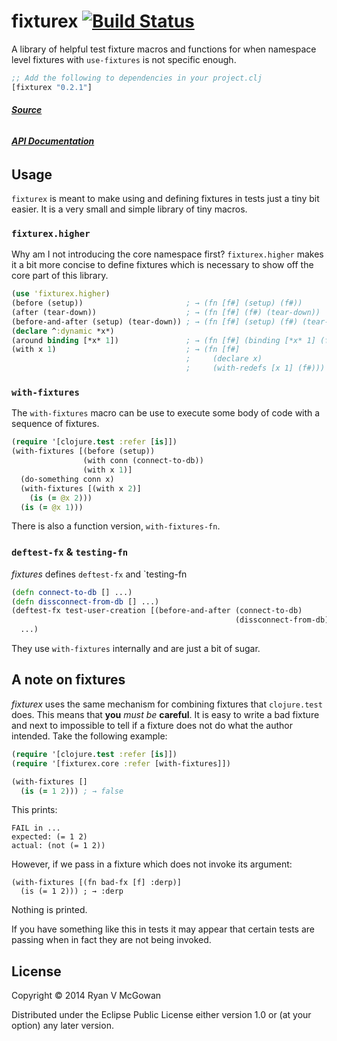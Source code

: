 # fixturex [![Build Status](https://travis-ci.org/RyanMcG/fixturex.svg?branch=master)](https://travis-ci.org/RyanMcG/fixturex)

A library of helpful test fixture macros and functions for when namespace level
fixtures with `use-fixtures` is not specific enough.

```clojure
;; Add the following to dependencies in your project.clj
[fixturex "0.2.1"]
```

###### [**Source**](https://github.com/RyanMcG/fixturex)
###### [**API Documentation**][api]

## Usage

`fixturex` is meant to make using and defining fixtures in tests just a tiny bit easier.
It is a very small and simple library of tiny macros.

### `fixturex.higher`

Why am I not introducing the core namespace first?
`fixturex.higher` makes it a bit more concise to define fixtures which is necessary to show off the core part of this library.

```clojure
(use 'fixturex.higher)
(before (setup))                       ; → (fn [f#] (setup) (f#))
(after (tear-down))                    ; → (fn [f#] (f#) (tear-down))
(before-and-after (setup) (tear-down)) ; → (fn [f#] (setup) (f#) (tear-down))
(declare ^:dynamic *x*)
(around binding [*x* 1])               ; → (fn [f#] (binding [*x* 1] (f#)))
(with x 1)                             ; → (fn [f#]
                                       ;     (declare x)
                                       ;     (with-redefs [x 1] (f#)))
```

### `with-fixtures`

The `with-fixtures` macro can be use to execute some body of code with a sequence of fixtures.

```clojure
(require '[clojure.test :refer [is]])
(with-fixtures [(before (setup))
                (with conn (connect-to-db))
                (with x 1)]
  (do-something conn x)
  (with-fixtures [(with x 2)]
    (is (= @x 2)))
  (is (= @x 1)))
```

There is also a function version, `with-fixtures-fn`.

### `deftest-fx` &amp; `testing-fn`

*fixtures* defines `deftest-fx` and `testing-fn

```clojure
(defn connect-to-db [] ...)
(defn dissconnect-from-db [] ...)
(deftest-fx test-user-creation [(before-and-after (connect-to-db)
                                                  (dissconnect-from-db))]
  ...)
```

They use `with-fixtures` internally and are just a bit of sugar.

## A note on fixtures

*fixturex* uses the same mechanism for combining fixtures that `clojure.test` does.
This means that **you** *must be* **careful**.
It is easy to write a bad fixture and next to impossible to tell if a fixture does not do what the author intended.
Take the following example:

```clojure
(require '[clojure.test :refer [is]])
(require '[fixturex.core :refer [with-fixtures]])

(with-fixtures []
  (is (= 1 2))) ; → false
```
This prints:

    FAIL in ...
    expected: (= 1 2)
    actual: (not (= 1 2))

However, if we pass in a fixture which does not invoke its argument:
```
(with-fixtures [(fn bad-fx [f] :derp)]
  (is (= 1 2))) ; → :derp
```
Nothing is printed.

If you have something like this in tests it may appear that certain tests are
passing when in fact they are not being invoked.

## License

Copyright © 2014 Ryan V McGowan

Distributed under the Eclipse Public License either version 1.0 or (at
your option) any later version.

[api]: http://www.ryanmcg.com/fixturex/api/

